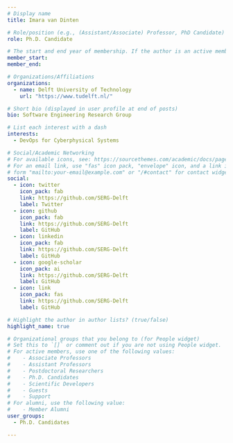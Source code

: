 ```yaml
---
# Display name
title: Imara van Dinten

# Role/position (e.g., (Assistant/Associate) Professor, PhD Candidate)
role: Ph.D. Candidate

# The start and end year of membership. If the author is an active member, leave member_end empty. Otherwise, fill in.
member_start: 
member_end: 

# Organizations/Affiliations
organizations:
  - name: Delft University of Technology
    url: "https://www.tudelft.nl/"

# Short bio (displayed in user profile at end of posts)
bio: Software Engineering Research Group

# List each interest with a dash
interests:
  - DevOps for Cyberphysical Systems

# Social/Academic Networking
# For available icons, see: https://sourcethemes.com/academic/docs/page-builder/#icons
# For an email link, use "fas" icon pack, "envelope" icon, and a link in the
# form "mailto:your-email@example.com" or "/#contact" for contact widget.
social:
  - icon: twitter
    icon_pack: fab
    link: https://github.com/SERG-Delft
    label: Twitter
  - icon: github
    icon_pack: fab
    link: https://github.com/SERG-Delft
    label: GitHub
  - icon: linkedin
    icon_pack: fab
    link: https://github.com/SERG-Delft
    label: GitHub
  - icon: google-scholar
    icon_pack: ai
    link: https://github.com/SERG-Delft
    label: GitHub
  - icon: link
    icon_pack: fas
    link: https://github.com/SERG-Delft
    label: GitHub

# Highlight the author in author lists? (true/false)
highlight_name: true

# Organizational groups that you belong to (for People widget)
# Set this to `[]` or comment out if you are not using People widget.
# For active members, use one of the following values: 
#    - Associate Professors
#    - Assistant Professors
#    - Postdoctoral Researchers
#    - Ph.D. Candidates
#    - Scientific Developers
#    - Guests
#    - Support
# For alumni, use the following value:
#    - Member Alumni
user_groups:
  - Ph.D. Candidates

---
```

